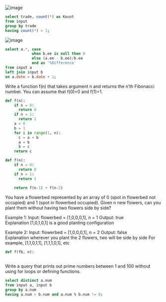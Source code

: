 ![image](https://user-images.githubusercontent.com/51500878/134391053-511432dc-2259-495d-9908-3081a2a7ee9a.png)

```sql
select trade, count(*) as Kount
from input
group by trade
having count(*) > 1;
```

![image](https://user-images.githubusercontent.com/51500878/134391359-89538167-707b-4036-b20b-fb80935337ea.png)

```sql
select a.*, case 
            when b.ee is null then 0
            else (a.ee - b.ee)/b.ee 
            end as '%Difference'
from input a
left join input b
on a.date = b.date + 1;
```

Write a function f(n) that takes argument n and returns the n’th Fibonacci number.
You can assume that f(0)=0 and f(1)=1.

```python
def f(n):
    if n = 0:
      return 0
    if n = 1:
      return 1
    a = 0
    b = 1
    for i in range(1, n):
      c = a + b
      a = b
      b = c
    return c
```

```python
def f(n):
    if n = 0:
      return 0
    if n = 1:
      return 1
    
    return f(n-1) + f(n-2)
```

You have a flowerbed represented by an array of 0 (spot in flowerbed not occupied) and 1 (spot in flowerbed occupied).
Given n new flowers, can you plant them without having two flowers side by side?
 
 
Example 1:
    Input: flowerbed = [1,0,0,0,1], n = 1
    Output: true  
    Explanation [1,0,1,0,1] is a good planting configuration
 
Example 2:
    Input: flowerbed = [1,0,0,0,1], n = 2
    Output: false  
    Explanation wherever you plant the 2 flowers, two will be side by side
    For example, [1,1,0,1,1], [1,1,1,0,1], etc

```python
def f(fb, n):
  
```


Write a query that prints out prime numbers between 1 and 100 without using for loops or defining functions.

```sql
select distinct a.num
from input a, input b
group by a.num
having a.num > b.num and a.num % b.num != 0;
```





